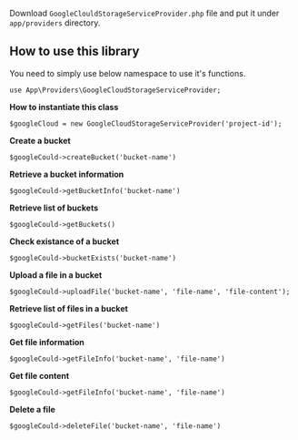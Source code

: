 Download `GoogleClouldStorageServiceProvider.php` file and put it under `app/providers` directory. 

## How to use this library
You need to simply use below namespace to use it's functions.
```
use App\Providers\GoogleCloudStorageServiceProvider;
```

**How to instantiate this class**
```
$googleCloud = new GoogleCloudStorageServiceProvider('project-id');
```

**Create a bucket**

```
$googleCould->createBucket('bucket-name')
```

**Retrieve a bucket information**

```
$googleCould->getBucketInfo('bucket-name')
```

**Retrieve list of buckets**

```
$googleCould->getBuckets()
```

**Check existance of a bucket**

```
$googleCould->bucketExists('bucket-name')
```

**Upload a file in a bucket**

```
$googleCould->uploadFile('bucket-name', 'file-name', 'file-content');
```

**Retrieve list of files in a bucket**

```
$googleCould->getFiles('bucket-name')
```

**Get file information**

```
$googleCould->getFileInfo('bucket-name', 'file-name')
```

**Get file content**

```
$googleCould->getFileInfo('bucket-name', 'file-name')
```

**Delete a file**

```
$googleCould->deleteFile('bucket-name', 'file-name')
```






